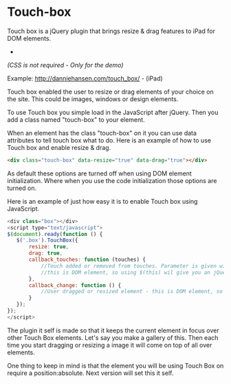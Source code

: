 Touch-box
=========

Touch box is a jQuery plugin that brings resize &amp; drag features to iPad for DOM elements.

-
*(CSS is not required - Only for the demo)*

Example: http://danniehansen.com/touch_box/ - (iPad)

Touch box enabled the user to resize or drag elements of your choice on the site.
This could be images, windows or design elements.

To use Touch box you simple load in the JavaScript after jQuery.
Then you add a class named "touch-box" to your element.

When an element has the class "touch-box" on it you can use data attributes
to tell touch box what to do. Here is an example of how to use Touch box and enable resize & drag.

```html
<div class="touch-box" data-resize="true" data-drag="true"></div>
```

As default these options are turned off when using DOM element initialization.
Where when you use the code initialization those options are turned on.

Here is an example of just how easy it is to enable Touch box using JavaScript.

```javascript
<div class="box"></div>
<script type="text/javascript">
$(document).ready(function () {
   $('.box').TouchBox({
       resize: true,
       drag: true,
       callback_touches: function (touches) {
           //Touch added or removed from touches. Parameter is given with current touches
           //this is DOM element, so using $(this) wil give you an jQuery element
       },
       callback_change: function () {
           //User dragged or resized element - this is DOM element, so using $(this) wil give you an jQuery element.
       }
   });
});
</script>
```

The plugin it self is made so that it keeps the current element in focus over other Touch Box elements.
Let's say you make a gallery of this. Then each time you start dragging or resizing a image it will come
on top of all over elements.

One thing to keep in mind is that the element you will be using Touch Box on require a position:absolute.
Next version will set this it self.
